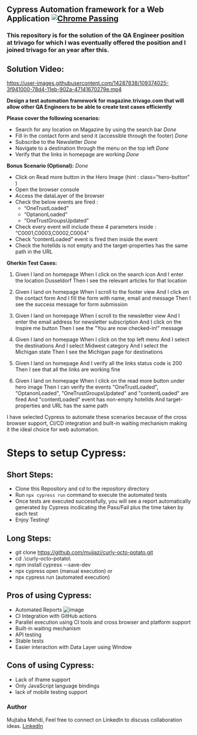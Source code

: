 
## Cypress Automation framework for a Web Application [![Chrome Passing](https://github.com/cypress-io/github-action/workflows/example-chrome/badge.svg?branch=master)](.github/workflows/main.yml)

### This repository is for the solution of the QA Engineer position at trivago for which I was eventually offered the position and I joined trivago for an year after this.

## Solution Video:
https://user-images.githubusercontent.com/14287838/109374025-3f941000-78d4-11eb-902a-47141670279e.mp4


**Design a test automation framework for magazine.trivago.com that will allow other QA Engineers to  be able to create test cases efficiently**

**Please cover the following scenarios:**

- Search for any location on Magazine by using the search bar *Done*
- Fill in the contact form and send it (accessible through the footer) *Done*
- Subscribe to the Newsletter *Done*
- Navigate to a destination through the menu on the top left *Done*
- Verify that the links in homepage are working *Done*

**Bonus Scenario (Optional):** *Done*

- Click on Read more button in the Hero Image (hint : class="hero-button" )
- Open the browser console
- Access the dataLayer of the browser
- Check the below events are fired :
  - “OneTrustLoaded”
  - “OptanonLoaded”
  - “OneTrustGroupsUpdated”
- Check every event will include these 4 parameters inside : “C0001,C0003,C0002,C0004"
- Check “contentLoaded” event is fired then inside the event 
- Check the hotelIds is not empty and the target-properties has the same path in the URL 

**Gherkin Test Cases:**

1. Given I land on homepage
   When I click on the search icon
   And I enter the location Dusseldorf
   Then I see the relevant articles for that location
   
2. Given I land on homepage
   When I scroll to the footer view
   And I click on the contact form
   And I fill the form with name, email and message
   Then I see the success message for form submission
   
3. Given I land on homepage
   When I scroll to the newsletter view
   And I enter the email address for newsletter subscription
   And I click on the Inspire me button
   Then I see the "You are now checked-in!" message
   
4. Given I land on homepage
   When I click on the top left menu
   And I select the destinations
   And I select Midwest category
   And I select the Michigan state
   Then I see the Michigan page for destinations
   
5. Given I land on homepage
   And I verify all the links status code is 200
   Then I see that all the links are working fine
   
6. Given I land on homepage
   When I click on the read more button under hero image
   Then I can verify the events "OneTrustLoaded", "OptanonLoaded", "OneTrustGroupsUpdated" and "contentLoaded" are fired
   And "contentLoaded" event has non-empty hotelIds
   And  target-properties and URL has the same path


I have selected Cypress to automate these scenarios because of the cross browser support, CI/CD integration and built-in waiting mechanism making it the ideal choice for web automation. 

# Steps to setup Cypress:

## Short Steps:
- Clone this Repository and cd to the repository directory
- Run `npx cypress run` command to execute the automated tests
- Once tests are executed successfully, you will see a report automatically generated by Cypress incdicating the Pass/Fail plus the time taken by each test
- Enjoy Testing!

## Long Steps:

- git clone https://github.com/mujjazi/curly-octo-potato.git
- cd .\curly-octo-potato\
- npm install cypress --save-dev
- npx cypress open (manual execution)
or
- npx cypress run (automated execution)

## Pros of using Cypress:
- Automated Reports
![image](https://user-images.githubusercontent.com/14287838/109373903-6f8ee380-78d3-11eb-9427-c29ad70c326c.png)
- CI Integration with GitHub actions
- Parallel execution using CI tools and cross browser and platform support
- Built-in waiting mechanism
- API testing
- Stable tests
- Easier interaction with Data Layer using Window

## Cons of using Cypress:

- Lack of iframe support
- Only JavaScript language bindings
- lack of mobile testing support

### Author
Mujtaba Mehdi,
Feel free to connect on LinkedIn to discuss collaboration ideas.
[LinkedIn](https://www.linkedin.com/in/mujtabamehdi9)

